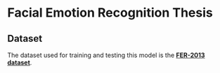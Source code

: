# Facial Emotion Recognition Thesis

## Dataset

The dataset used for training and testing this model is the **[FER-2013 dataset](https://www.kaggle.com/datasets/msambare/fer2013)**.


